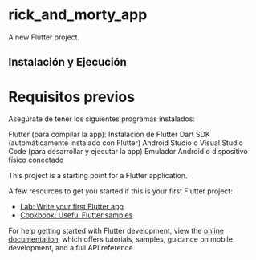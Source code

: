 # rick_and_morty_app

A new Flutter project.

## Instalación y Ejecución

# Requisitos previos
Asegúrate de tener los siguientes programas instalados:

Flutter (para compilar la app): Instalación de Flutter
Dart SDK (automáticamente instalado con Flutter)
Android Studio o Visual Studio Code (para desarrollar y ejecutar la app)
Emulador Android o dispositivo físico conectado


This project is a starting point for a Flutter application.

A few resources to get you started if this is your first Flutter project:

- [Lab: Write your first Flutter app](https://docs.flutter.dev/get-started/codelab)
- [Cookbook: Useful Flutter samples](https://docs.flutter.dev/cookbook)

For help getting started with Flutter development, view the
[online documentation](https://docs.flutter.dev/), which offers tutorials,
samples, guidance on mobile development, and a full API reference.
